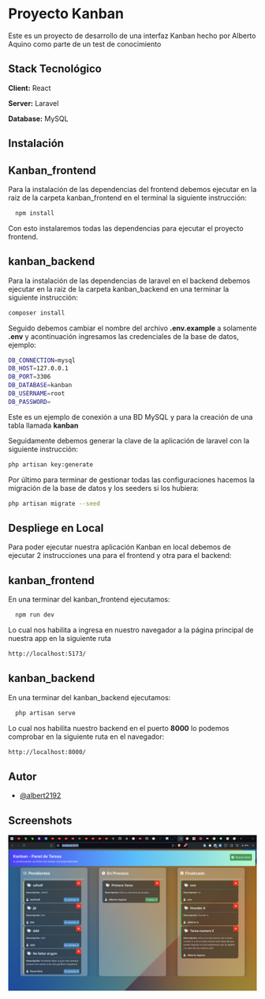 # Proyecto Kanban

Este es un proyecto de desarrollo de una interfaz Kanban hecho por Alberto Aquino como parte de un test de conocimiento

## Stack Tecnológico

**Client:** React

**Server:** Laravel

**Database:** MySQL

## Instalación

## Kanban_frontend

Para la instalación de las dependencias del frontend debemos ejecutar en la raiz de la carpeta kanban_frontend en el terminal la siguiente instrucción:

```bash
  npm install
```

Con esto instalaremos todas las dependencias para ejecutar el proyecto frontend.

## kanban_backend

Para la instalación de las dependencias de laravel en el backend debemos ejecutar en la raiz de la carpeta kanban_backend en una terminar la siguiente instrucción:

```bash
composer install
```

Seguido debemos cambiar el nombre del archivo **.env.example** a solamente **.env** y acontinuación ingresamos las credenciales de la base de datos, ejemplo:

```bash
DB_CONNECTION=mysql
DB_HOST=127.0.0.1
DB_PORT=3306
DB_DATABASE=kanban
DB_USERNAME=root
DB_PASSWORD=
```

Este es un ejemplo de conexión a una BD MySQL y para la creación de una tabla llamada **kanban**

Seguidamente debemos generar la clave de la aplicación de laravel con la siguiente instrucción:

```bash
php artisan key:generate
```

Por último para terminar de gestionar todas las configuraciones hacemos la migración de la base de datos y los seeders si los hubiera:

```bash
php artisan migrate --seed
```

## Despliege en Local

Para poder ejecutar nuestra aplicación Kanban en local debemos de ejecutar 2 instrucciones una para el frontend y otra para el backend:

## kanban_frontend

En una terminar del kanban_frontend ejecutamos:

```bash
  npm run dev
```

Lo cual nos habilita a ingresa en nuestro navegador a la página principal de nuestra app en la siguiente ruta

```bash
http://localhost:5173/
```

## kanban_backend

En una terminar del kanban_backend ejecutamos:

```bash
  php artisan serve
```

Lo cual nos habilita nuestro backend en el puerto **8000** lo podemos comprobar en la siguiente ruta en el navegador:

```bash
http://localhost:8000/
```

## Autor

- [@albert2192](https://github.com/Albert2192)

## Screenshots

![App Screenshot](https://github.com/Albert2192/kanban/blob/main/screenshots/kanban1.png?raw=true)
